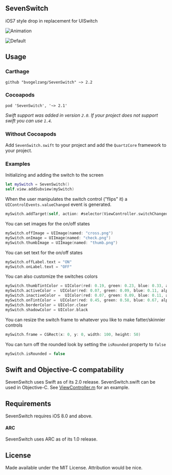 ## SevenSwitch

iOS7 style drop in replacement for UISwitch


![Animation](https://raw.github.com/bvogelzang/SevenSwitch/master/ExampleImages/example.gif)

![Default](https://raw.github.com/bvogelzang/SevenSwitch/master/ExampleImages/example.png)

## Usage

### Carthage

```
github "bvogelzang/SevenSwitch" ~> 2.2
```

### Cocoapods

```
pod 'SevenSwitch', '~> 2.1'
```

*Swift support was added in version `2.0`. If your project does not support swift you can use `1.4`.*

### Without Cocoapods

Add `SevenSwitch.swift` to your project and add the `QuartzCore` framework to your project.

### Examples

Initializing and adding the switch to the screen

```swift
let mySwitch = SevenSwitch()
self.view.addSubview(mySwitch)
```

When the user manipulates the switch control ("flips" it) a `UIControlEvents.valueChanged` event is generated.

```swift
mySwitch.addTarget(self, action: #selector(ViewController.switchChanged(_:)), for: UIControlEvents.valueChanged)
```

You can set images for the on/off states

```swift
mySwitch.offImage = UIImage(named: "cross.png")
mySwitch.onImage = UIImage(named: "check.png")
mySwitch.thumbImage = UIImage(named: "thumb.png")
```

You can set text for the on/off states

```swift
mySwitch.offLabel.text = "ON"
mySwitch.onLabel.text = "OFF"
```

You can also customize the switches colors

```swift
mySwitch.thumbTintColor = UIColor(red: 0.19, green: 0.23, blue: 0.33, alpha: 1)
mySwitch.activeColor =  UIColor(red: 0.07, green: 0.09, blue: 0.11, alpha: 1)
mySwitch.inactiveColor =  UIColor(red: 0.07, green: 0.09, blue: 0.11, alpha: 1)
mySwitch.onTintColor =  UIColor(red: 0.45, green: 0.58, blue: 0.67, alpha: 1)
mySwitch.borderColor = UIColor.clear
mySwitch.shadowColor = UIColor.black
```

You can resize the switch frame to whatever you like to make fatter/skinnier controls

```swift
mySwitch.frame = CGRect(x: 0, y: 0, width: 100, height: 50)
```

You can turn off the rounded look by setting the `isRounded` property to `false`

```swift
mySwitch.isRounded = false
```

## Swift and Objective-C compatability

SevenSwitch uses Swift as of its 2.0 release. SevenSwitch.swift can be used in Objective-C. See [ViewController.m](SevenSwitchExample/SevenSwitchExample/ViewController.m) for an example.

## Requirements

SevenSwitch requires iOS 8.0 and above.

#### ARC

SevenSwitch uses ARC as of its 1.0 release.

## License

Made available under the MIT License. Attribution would be nice.
